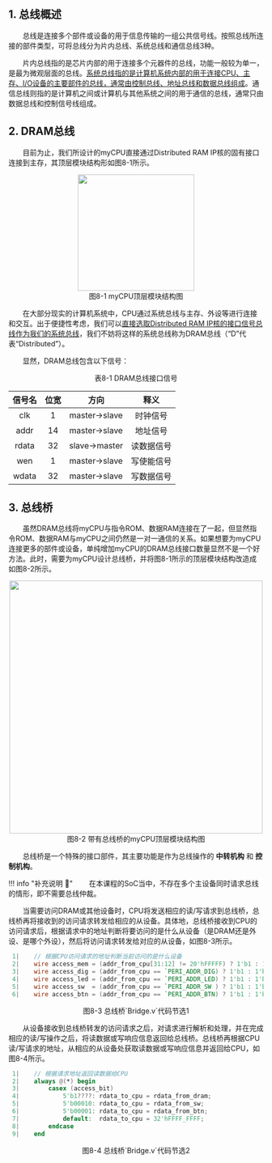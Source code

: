 ## 1. 总线概述

&emsp;&emsp;总线是连接多个部件或设备的用于信息传输的一组公共信号线。按照总线所连接的部件类型，可将总线分为片内总线、系统总线和通信总线3种。

&emsp;&emsp;片内总线指的是芯片内部的用于连接多个元器件的总线，功能一般较为单一，是最为微观层面的总线。<u>系统总线指的是计算机系统内部的用于连接CPU、主存、I/O设备的主要部件的总线，通常由控制总线、地址总线和数据总线组成</u>。通信总线则指的是计算机之间或计算机与其他系统之间的用于通信的总线，通常只由数据总线和控制信号线组成。



## 2. DRAM总线

&emsp;&emsp;目前为止，我们所设计的myCPU直接通过Distributed RAM IP核的固有接口连接到主存，其顶层模块结构形如图8-1所示。

<center><img src = "../assets/8-1.png" width = 230></center>
<center>图8-1 myCPU顶层模块结构图</center>

&emsp;&emsp;在大部分现实的计算机系统中，CPU通过系统总线与主存、外设等进行连接和交互。出于便捷性考虑，我们可以<u>直接选取Distributed RAM IP核的接口信号总线作为我们的系统总线</u>，我们不妨将这样的系统总线称为DRAM总线（“D”代表“Distributed”）。

&emsp;&emsp;显然，DRAM总线包含以下信号：

<center>表8-1 DRAM总线接口信号</center>

<center>

| 信号名 | 位宽 | 方向 | 释义 |
| :-: | :-: | :-: | :-: |
| clk | 1 | master->slave | 时钟信号 |
| addr | 14 | master->slave | 地址信号 |
| rdata | 32 | slave->master | 读数据信号 |
| wen | 1 | master->slave | 写使能信号 |
| wdata | 32 | master->slave | 写数据信号 |

</center>



## 3. 总线桥

&emsp;&emsp;虽然DRAM总线将myCPU与指令ROM、数据RAM连接在了一起，但显然指令ROM、数据RAM与myCPU之间仍然是一对一通信的关系。如果想要为myCPU连接更多的部件或设备，单纯增加myCPU的DRAM总线接口数量显然不是一个好方法。此时，需要为myCPU设计总线桥，并将图8-1所示的顶层模块结构改造成如图8-2所示。

<center><img src = "../assets/8-2.png" width = 500></center>
<center>图8-2 带有总线桥的myCPU顶层模块结构图</center>

&emsp;&emsp;总线桥是一个特殊的接口部件，其主要功能是作为总线操作的 **中转机构** 和 **控制机构**。

!!! info "补充说明 :bookmark_tabs:"
    &emsp;&emsp;在本课程的SoC当中，不存在多个主设备同时请求总线的情形，即不需要总线仲裁。

&emsp;&emsp;当需要访问DRAM或其他设备时，CPU将发送相应的读/写请求到总线桥，总线桥再将接收到的访问请求转发给相应的从设备。具体地，总线桥接收到CPU的访问请求后，根据请求中的地址判断将要访问的是什么从设备（是DRAM还是外设、是哪个外设），然后将访问请求转发给对应的从设备，如图8-3所示。

``` Verilog
 1|    // 根据CPU访问请求的地址判断当前访问的是什么设备
 2|    wire access_mem = (addr_from_cpu[31:12] != 20'hFFFFF) ? 1'b1 : 1'b0;
 3|    wire access_dig = (addr_from_cpu == `PERI_ADDR_DIG) ? 1'b1 : 1'b0;
 4|    wire access_led = (addr_from_cpu == `PERI_ADDR_LED) ? 1'b1 : 1'b0;
 5|    wire access_sw  = (addr_from_cpu == `PERI_ADDR_SW ) ? 1'b1 : 1'b0;
 6|    wire access_btn = (addr_from_cpu == `PERI_ADDR_BTN) ? 1'b1 : 1'b0;
```
<center>图8-3 总线桥`Bridge.v`代码节选1</center>

&emsp;&emsp;从设备接收到总线桥转发的访问请求之后，对请求进行解析和处理，并在完成相应的读/写操作之后，将读数据或写响应信息返回给总线桥。总线桥再根据CPU读/写请求的地址，从相应的从设备处获取读数据或写响应信息并返回给CPU，如图8-4所示。

``` Verilog
 1|    // 根据请求地址返回读数据给CPU
 2|    always @(*) begin
 3|        casex (access_bit)
 4|            5'b1????: rdata_to_cpu = rdata_from_dram;
 5|            5'b00010: rdata_to_cpu = rdata_from_sw;
 6|            5'b00001: rdata_to_cpu = rdata_from_btn;
 7|            default:  rdata_to_cpu = 32'hFFFF_FFFF;
 8|        endcase
 9|    end
```
<center>图8-4 总线桥`Bridge.v`代码节选2</center>

